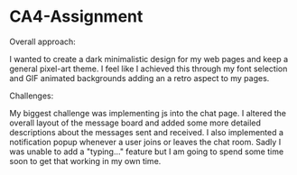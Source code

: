 # CA4-Assignment

Overall approach:

I wanted to create a dark minimalistic design for my web pages and keep a general 
pixel-art theme. I feel like I achieved this through my font selection and GIF 
animated backgrounds adding an a retro aspect to my pages. 

Challenges:

My biggest challenge was implementing js into the chat page. I altered the overall 
layout of the message board and added some more detailed descriptions about the messages
sent and received. I also implemented a notification popup whenever a user joins or
leaves the chat room. Sadly I was unable to add a "typing..." feature but I am going to
spend some time soon to get that working in my own time.



